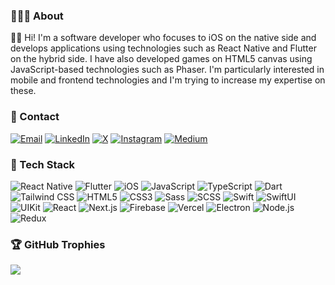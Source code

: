 ### 👨🏻‍💻 About

🖖🏻 Hi! I'm a software developer who focuses to iOS on the native side and develops applications using technologies such as React Native and Flutter on the hybrid side. I have also developed games on HTML5 canvas using JavaScript-based technologies such as Phaser. I'm particularly interested in mobile and frontend technologies and I'm trying to increase my expertise on these.

### 📩 Contact
  [![Email](https://img.shields.io/badge/Email-D14836?style=for-the-badge&logo=gmail&logoColor=white)](mailto:ugurcaneser@yahoo.com)
  [![LinkedIn](https://img.shields.io/badge/LinkedIn-0077B5?style=for-the-badge&logo=linkedin&logoColor=white)](https://www.linkedin.com/in/ugurcaneser)
  [![X](https://img.shields.io/badge/X-000000?style=for-the-badge&logo=x&logoColor=white)](https://twitter.com/0xugurcaneser)
  [![Instagram](https://img.shields.io/badge/Instagram-E4405F?style=for-the-badge&logo=instagram&logoColor=white)](https://instagram.com/0xugurcaneser)
  [![Medium](https://img.shields.io/badge/Medium-12100E?style=for-the-badge&logo=medium&logoColor=white)](https://medium.com/@0xugurcaneser)
  

### 🧰 Tech Stack

  
  ![React Native](https://img.shields.io/badge/React_Native-20232A?style=for-the-badge&logo=react&logoColor=61DAFB)
  ![Flutter](https://img.shields.io/badge/Flutter-02569B?style=for-the-badge&logo=flutter&logoColor=white)
  ![iOS](https://img.shields.io/badge/iOS-000000?style=for-the-badge&logo=ios&logoColor=white)
  ![JavaScript](https://img.shields.io/badge/JavaScript-F7DF1E?style=for-the-badge&logo=javascript&logoColor=black)
  ![TypeScript](https://img.shields.io/badge/TypeScript-007ACC?style=for-the-badge&logo=typescript&logoColor=white)
  ![Dart](https://img.shields.io/badge/Dart-0175C2?style=for-the-badge&logo=dart&logoColor=white)
  ![Tailwind CSS](https://img.shields.io/badge/Tailwind_CSS-38B2AC?style=for-the-badge&logo=tailwind-css&logoColor=white)
  ![HTML5](https://img.shields.io/badge/HTML5-E34F26?style=for-the-badge&logo=html5&logoColor=white)
  ![CSS3](https://img.shields.io/badge/CSS3-1572B6?style=for-the-badge&logo=css3&logoColor=white)
  ![Sass](https://img.shields.io/badge/Sass-CC6699?style=for-the-badge&logo=sass&logoColor=white)
  ![SCSS](https://img.shields.io/badge/SCSS-CC6699?style=for-the-badge&logo=sass&logoColor=white)
  ![Swift](https://img.shields.io/badge/Swift-FA7343?style=for-the-badge&logo=swift&logoColor=white)
  ![SwiftUI](https://img.shields.io/badge/SwiftUI-0D96F6?style=for-the-badge&logo=swift&logoColor=white)
  ![UIKit](https://img.shields.io/badge/UIKit-2396F3?style=for-the-badge&logo=swift&logoColor=white)
  ![React](https://img.shields.io/badge/React-20232A?style=for-the-badge&logo=react&logoColor=61DAFB)
  ![Next.js](https://img.shields.io/badge/Next.js-000000?style=for-the-badge&logo=next.js&logoColor=white)
  ![Firebase](https://img.shields.io/badge/Firebase-FFCA28?style=for-the-badge&logo=firebase&logoColor=black)
  ![Vercel](https://img.shields.io/badge/Vercel-000000?style=for-the-badge&logo=vercel&logoColor=white)
  ![Electron](https://img.shields.io/badge/Electron-47848F?style=for-the-badge&logo=electron&logoColor=white)
  ![Node.js](https://img.shields.io/badge/Node.js-339933?style=for-the-badge&logo=node.js&logoColor=white)
  ![Redux](https://img.shields.io/badge/Redux-764ABC?style=for-the-badge&logo=redux&logoColor=white)

### 🏆 GitHub Trophies
![](https://github-profile-trophy.vercel.app/?username=ugurcaneser&theme=radical&no-frame=false&no-bg=false&margin-w=4)
